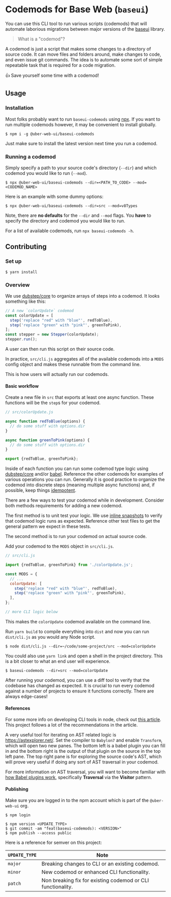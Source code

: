 # Codemods for Base Web (`baseui`)

You can use this CLI tool to run various scripts (codemods) that will
automate laborious migrations between major versions of the [baseui](https://github.com/uber-web/baseui) library.

> What is a "codemod"?

A codemod is just a script that makes some changes to a directory of source code. It can move files and folders around, make changes to code, and even issue git commands. The idea is to automate some sort of simple repeatable task that is required for a code migration.

👍 Save yourself some time with a codemod!

## Usage

### Installation

Most folks probably want to run `baseui-codemods` using [npx](https://blog.npmjs.org/post/162869356040/introducing-npx-an-npm-package-runner). If you want to run multiple codemods however, it may be convenient to install globally.

```shell
$ npm i -g @uber-web-ui/baseui-codemods
```

Just make sure to install the latest version next time you run a codemod.

### Running a codemod

Simply specify a path to your source code's directory (`--dir`) and which codemod you would like to run (`--mod`).

```shell
$ npx @uber-web-ui/baseui-codemods --dir=<PATH_TO_CODE> --mod=<CODEMOD_NAME>
```

Here is an example with some dummy options:

```shell
$ npx @uber-web-ui/baseui-codemods --dir=src --mod=v8Types
```

Note, there are **no defaults** for the `--dir` and `--mod` flags. You **have** to specify the directory and codemod you would like to run.

For a list of available codemods, run `npx baseui-codemods -h`.

## Contributing

### Set up

```shell
$ yarn install
```

### Overview

We use [dubstep/core](https://github.com/DubstepJS/core) to organize arrays of steps into a codemod. It looks something like this:

```js
// A new `colorUpdate` codemod
const colorUpdate = [
  step('replace "red" with "blue"', redToBlue),
  step('replace "green" with "pink"', greenToPink),
];
const stepper = new Stepper(colorUpdate);
stepper.run();
```

A user can then run this script on their source code.

In practice, `src/cli.js` aggregates all of the available codemods into a `MODS` config object and makes these runnable from the command line.

This is how users will actually run our codemods.

#### Basic workflow

Create a new file in `src` that exports at least one async function. These functions will be the `step`s for your codemod.

```js
// src/colorUpdate.js

async function redToBlue(options) {
  // do some stuff with options.dir
}

async function greenToPink(options) {
  // do some stuff with options.dir
}

export {redToBlue, greenToPink};
```

Inside of each function you can run some codemod type logic using [dubstep/core](https://github.com/DubstepJS/core) and/or [babel](https://github.com/babel/babel). Reference the other codemods for examples of various operations you can run. Generally it is good practice to organize the codemod into discrete steps (meaning multiple async functions) and, if possible, keep things [idempotent](https://en.wikipedia.org/wiki/Idempotence).

There are a few ways to test your codemod while in development. Consider both methods requirements for adding a new codemod.

The first method is to unit test your logic. We use [inline snapshots](https://jestjs.io/docs/en/snapshot-testing#inline-snapshots) to verify that codemod logic runs as expected. Reference other test files to get the general pattern we expect in these tests.

The second method is to run your codemod on actual source code.

Add your codemod to the `MODS` object in `src/cli.js`.

```js
// src/cli.js

import {redToBlue, greenToPink} from './colorUpdate.js';

const MODS = {
  // ...
  colorUpdate: [
    step('replace "red" with "blue"', redToBlue),
    step('replace "green" with "pink"', greenToPink),
  ],
};

// more CLI logic below
```

This makes the `colorUpdate` codemod available on the command line.

Run `yarn build` to compile everything into `dist` and now you can run `dist/cli.js` as you would any Node script.

```shell
$ node dist/cli.js --dir=~/code/some-project/src --mod=colorUpdate
```

You could also use `yarn link` and open a shell in the project directory. This is a bit closer to what an end user will experience.

```shell
$ baseui-codemods --dir=src --mod=colorUpdate
```

After running your codemod, you can use a diff tool to verify that the codebase has changed as expected. It is crucial to run every codemod against a number of projects to ensure it functions correctly. There are always edge-cases!

#### References

For some more info on developing CLI tools in node, check out [this article](https://medium.com/netscape/a-guide-to-create-a-nodejs-command-line-package-c2166ad0452e#c2d2). This project follows a lot of the recommendations in the article.

A very useful tool for iterating on AST related logic is https://astexplorer.net/. Set the compiler to `Babylon7` and enable `Transform`, which will open two new panes. The bottom left is a babel plugin you can fill in and the bottom right is the output of that plugin on the source in the top left pane. The top right pane is for exploring the source code's AST, which will prove very useful if doing any sort of AST traversal in your codemod.

For more information on AST traversal, you will want to become familiar with [how Babel plugins work](https://github.com/jamiebuilds/babel-handbook/blob/master/translations/en/plugin-handbook.md), specifically **Traversal** via the **Visitor** pattern.

#### Publishing

Make sure you are logged in to the npm account which is part of the `@uber-web-ui` org.

```shell
$ npm login
```

```shell
$ npm version <UPDATE_TYPE>
$ git commit -am "feat(baseui-codemods): <VERSION>"
$ npm publish --access public
```

Here is a reference for semver on this project:

| `UPDATE_TYPE` | Note |
| --- | --- |
| `major` | Breaking changes to CLI or an existing codemod. |
| `minor` | New codemod or enhanced CLI functionality. |
| `patch` | Non breaking fix for existing codemod or CLI functionality. |


